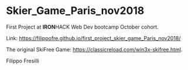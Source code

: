 # Skier_Game_Paris_nov2018

First Project at <strong>IRON</strong>HACK Web Dev bootcamp October cohort.

Link: https://filippofre.github.io/first_project_skier_game_Paris_nov2018/

The original SkiFree Game: https://classicreload.com/win3x-skifree.html.

Filippo Fresilli
